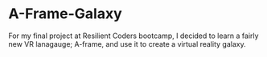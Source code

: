 # A-Frame-Galaxy
For my final project at Resilient Coders bootcamp, I decided to learn a fairly new VR lanagauge; A-frame, and use it to create a virtual reality galaxy.
